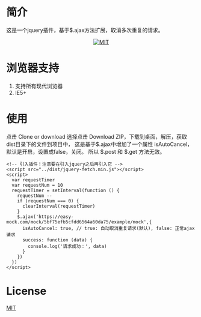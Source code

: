 # 简介
这是一个jquery插件，基于$.ajax方法扩展，取消多次重复的请求。
<div align="center">

[![MIT](https://img.shields.io/dub/l/vibe-d.svg?style=flat-square)](http://opensource.org/licenses/MIT)

</div>


# 浏览器支持
1.  支持所有现代浏览器
2.  IE5+

# 使用
点击 Clone or download 选择点击 Download ZIP，下载到桌面，解压，获取dist目录下的文件到项目中，
这是基于$.ajax中增加了一个属性 isAutoCancel，默认是开启，设置成false，关闭。 
所以 $.post 和 $.get 方法无效。
```
<!-- 引入插件！注意要在引入jquery之后再引入它 -->
<script src="../dist/jquery-fetch.min.js"></script>
<script>
  var requestTimer
  var requestNum = 10
  requestTimer = setInterval(function () {
    requestNum --
    if (requestNum === 0) {
      clearInterval(requestTimer)
    }
    $.ajax('https://easy-mock.com/mock/5bf75efb5cfdd6564a60da75/example/mock',{
      isAutoCancel: true, // true: 自动取消重复请求(默认), false: 正常ajax请求
      success: function (data) {
        console.log('请求成功：', data)
      }
    })
  })
</script>
```

# License
[MIT](http://opensource.org/licenses/MIT)
